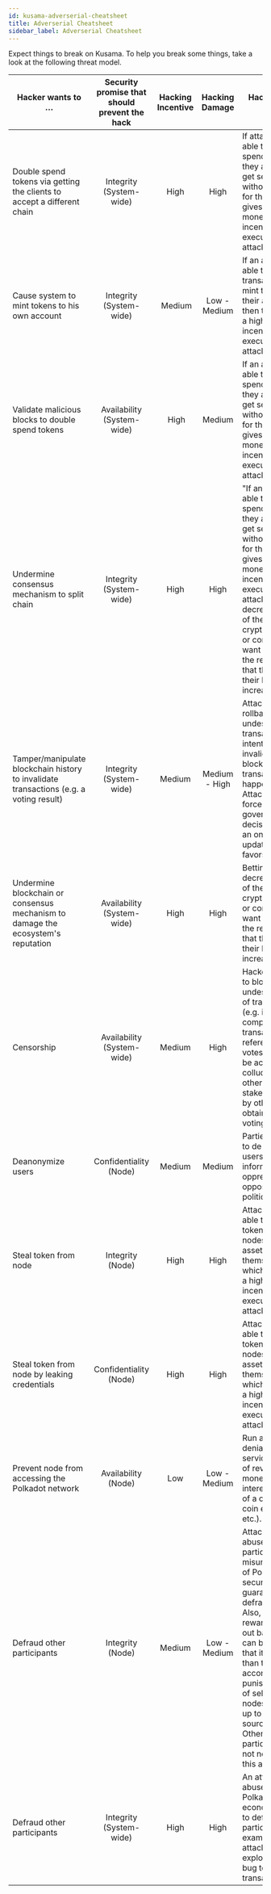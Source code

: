 ```yaml
---
id: kusama-adverserial-cheatsheet
title: Adverserial Cheatsheet
sidebar_label: Adverserial Cheatsheet
---
```


Expect things to break on Kusama. To help you break some things, take a look at the following threat
model.

| Hacker wants to …                                                                      | Security promise that should prevent the hack | Hacking Incentive | Hacking Damage | Hacking value details                                                                                                                                                                                                                                                                                                                                  |
| -------------------------------------------------------------------------------------- | :-------------------------------------------: | :---------------: | :------------: | ------------------------------------------------------------------------------------------------------------------------------------------------------------------------------------------------------------------------------------------------------------------------------------------------------------------------------------------------------ |
| Double spend tokens via getting the clients to accept a different chain                |            Integrity (System-wide)            |       High        |      High      | If attackers are able to double spend tokens, they are able to get services without paying for them. This gives them a high monetary incentive to execute the attack.                                                                                                                                                                                  |
| Cause system to mint tokens to his own account                                         |            Integrity (System-wide)            |       Medium      |  Low - Medium  | If an attacker is able to craft transactions that mint tokens to their account, then this provides a high monetary incentive to execute this attack.                                                                                                                                                                                                   |
| Validate malicious blocks to double spend tokens                                       |          Availability (System-wide)           |        High       |     Medium     | If an attacker is able to double spend tokens, they are able to get services without paying for them. This gives them a high monetary incentive to execute the attack.                                                                                                                                                                                 |
| Undermine consensus mechanism to split chain                                           |            Integrity (System-wide)            |       High        |      High      | "If an attacker is able to double spend tokens, they are able to get services without paying for them. This gives them a high monetary incentive to execute the attack. Betting on decrease in value of the cryptocurrency or competitors want to damage the reputation, so that the value of their blockchain increases.                              |
| Tamper/manipulate blockchain history to invalidate transactions (e.g. a voting result) |            Integrity (System-wide)            |      Medium       | Medium - High  | Attacker can rollback undesired transactions by intentionally invalidating the block where transaction has happened. Attacker can force a governance decision (or even an on-chain update) that favors them.                                                                                                                                           |
| Undermine blockchain or consensus mechanism to damage the ecosystem's reputation       |          Availability (System-wide)           |       High        |      High      | Betting on decrease in value of the cryptocurrency or competitors want to damage the reputation, so that the value of their blockchain increases                                                                                                                                                                                                       |
| Censorship                                                                             |          Availability (System-wide)           |      Medium       |      High      | Hackers are able to block undesirable types of transactions (e.g. industry competitor transactions or referendum votes). This could be achieved by colluding with other stakeholders or by otherwise obtaining more voting power.                                                                                                                      |
| Deanonymize users                                                                      |            Confidentiality (Node)             |      Medium       |     Medium     | Parties that want to de-anonymize users can use the information to oppress the opposition (e.g. political activists).                                                                                                                                                                                                                                  |
| Steal token from node                                                                  |               Integrity (Node)                |       High        |      High      | Attackers that are able to steal tokens from nodes can claim assets for themselves, which gives them a high monetary incentive to execute the attack.                                                                                                                                                                                                  |
| Steal token from node by leaking credentials                                           |            Confidentiality (Node)             |       High        |      High      | Attackers that are able to steal tokens from nodes can claim assets for themselves, which gives them a high monetary incentive to execute the attack.                                                                                                                                                                                                  |
| Prevent node from accessing the Polkadot network                                       |              Availability (Node)              |        Low        |  Low - Medium  | Run a targeted denial-of-service attack out of revenge, monetary interests (in case of a competing coin exchange, etc.).                                                                                                                                                                                                                               |
| Defraud other participants                                                             |               Integrity (Node)                |      Medium       |  Low - Medium  | Attacker can abuse other participants’ misunderstanding of Polkadot's security guarantees to defraud them. Also, if the reward for calling out bad behavior can be set up so that it is higher than the according punishment, a set of self-handled nodes can be set up to generate a source cycle. Other participants are not needed for this attack. |
| Defraud other participants                                                             |            Integrity (System-wide)            |       High        |      High      | An attacker could abuse bugs in Polkadot's economic system to defraud other participants. For example, an attacker could exploit a logic bug to not pay transaction fees.                                                                                                                                                                              |
